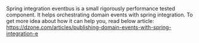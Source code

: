 Spring integration eventbus is a small rigorously performance tested component. It helps orchestrating domain events with spring integration.
To get more idea about how it can help you, read below article:<br/>
https://dzone.com/articles/publishing-domain-events-with-spring-integration-e
